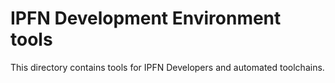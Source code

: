 # IPFN Development Environment tools

This directory contains tools for IPFN Developers and automated toolchains.
